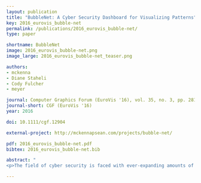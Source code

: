 ```yaml
---
layout: publication
title: "BubbleNet: A Cyber Security Dashboard for Visualizing Patterns"
key: 2016_eurovis_bubble-net
permalink: /publications/2016_eurovis_bubble-net/
type: paper

shortname: BubbleNet
image: 2016_eurovis_bubble-net.png
image_large: 2016_eurovis_bubble-net_teaser.png

authors:
- mckenna
- Diane Staheli
- Cody Fulcher
- meyer

journal: Computer Graphics Forum (EuroVis '16), vol. 35, no. 3, pp. 281-290
journal-short: CGF (EuroVis '16)
year: 2016

doi: 10.1111/cgf.12904

external-project: http://mckennapsean.com/projects/bubble-net/

pdf: 2016_eurovis_bubble-net.pdf
bibtex: 2016_eurovis_bubble-net.bib

abstract: "
<p>The field of cyber security is faced with ever-expanding amounts of data and a constant barrage of cyber attacks. Within this space, we have designed BubbleNet as a cyber security dashboard to help network analysts identify and summarize patterns within the data. This design study faced a range of interesting constraints from limited time with various expert users and working with users beyond the network analyst, such as network managers. To overcome these constraints, the design study employed a user-centered design process and a variety of methods to incorporate user feedback throughout the design of BubbleNet. This approach resulted in a successfully evaluated dashboard with users and further deployments of these ideas in both research and operational environments. By explaining these methods and the process, it can benefit future visualization designers to help overcome similar challenges in cyber security or alternative domains.</p>"

---
```



